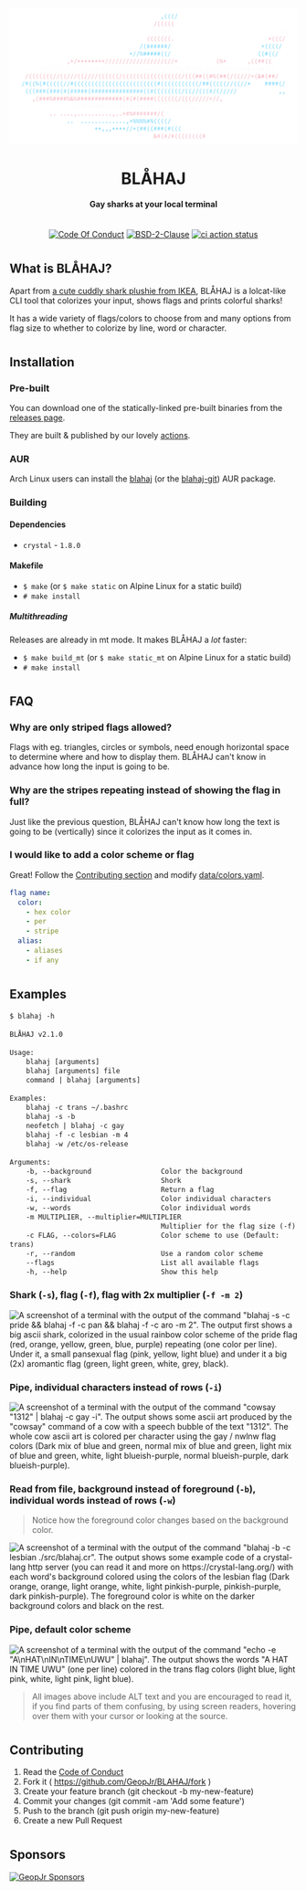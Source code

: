 <p align="center">
  <img width="512" alt="BLÅHAJ ascii art in trans flag colors" src="./logo.svg">
</p>
<h1 align="center">BLÅHAJ</h1>
<h4 align="center">Gay sharks at your local terminal</h4>
<p align="center">
  <br />
    <a href="https://github.com/GeopJr/BLAHAJ/blob/main/CODE_OF_CONDUCT.md"><img src="https://img.shields.io/badge/Contributor%20Covenant-v2.1-ffffff.svg?style=for-the-badge&labelColor=5992a4" alt="Code Of Conduct" /></a>
    <a href="https://github.com/GeopJr/BLAHAJ/blob/main/LICENSE"><img src="https://img.shields.io/badge/LICENSE-BSD--2--Clause-ffffff.svg?style=for-the-badge&labelColor=5992a4" alt="BSD-2-Clause" /></a>
    <a href="https://github.com/GeopJr/BLAHAJ/actions"><img src="https://img.shields.io/github/actions/workflow/status/GeopJr/BLAHAJ/ci.yml?branch=main&labelColor=5992a4&style=for-the-badge" alt="ci action status" /></a>
</p>

#

## What is BLÅHAJ?

Apart from [a cute cuddly shark plushie from IKEA](https://www.ikea.com/us/en/p/blahaj-soft-toy-shark-90373590/), BLÅHAJ is a lolcat-like CLI tool that colorizes your input, shows flags and prints colorful sharks!

It has a wide variety of flags/colors to choose from and many options from flag size to whether to colorize by line, word or character.

#

## Installation

### Pre-built

You can download one of the statically-linked pre-built binaries from the [releases page](https://github.com/GeopJr/BLAHAJ/releases/latest).

They are built & published by our lovely [actions](https://github.com/GeopJr/BLAHAJ/actions/workflows/release.yml).

### AUR

Arch Linux users can install the [blahaj](https://aur.archlinux.org/packages/blahaj) (or the [blahaj-git](https://aur.archlinux.org/packages/blahaj-git)) AUR package.

### Building

#### Dependencies

- `crystal` - `1.8.0`

#### Makefile

- `$ make` (or `$ make static` on Alpine Linux for a static build)
- `# make install`

##### Multithreading

Releases are already in mt mode. It makes BLÅHAJ a *lot* faster:

- `$ make build_mt` (or `$ make static_mt` on Alpine Linux for a static build)
- `# make install`

#

## FAQ

### Why are only striped flags allowed?

Flags with eg. triangles, circles or symbols, need enough horizontal space to determine where and how to display them. BLÅHAJ can't know in advance how long the input is going to be.

### Why are the stripes repeating instead of showing the flag in full?

Just like the previous question, BLÅHAJ can't know how long the text is going to be (vertically) since it colorizes the input as it comes in.

### I would like to add a color scheme or flag

Great! Follow the [Contributing section](#contributing) and modify [data/colors.yaml](./data/colors.yaml).

```yaml
flag name:
  color:
    - hex color
    - per
    - stripe
  alias:
    - aliases
    - if any
```

#

## Examples

```
$ blahaj -h

BLÅHAJ v2.1.0

Usage:
    blahaj [arguments]
    blahaj [arguments] file
    command | blahaj [arguments]

Examples:
    blahaj -c trans ~/.bashrc
    blahaj -s -b
    neofetch | blahaj -c gay
    blahaj -f -c lesbian -m 4
    blahaj -w /etc/os-release

Arguments:
    -b, --background                 Color the background
    -s, --shark                      Shork
    -f, --flag                       Return a flag
    -i, --individual                 Color individual characters
    -w, --words                      Color individual words
    -m MULTIPLIER, --multiplier=MULTIPLIER
                                     Multiplier for the flag size (-f)
    -c FLAG, --colors=FLAG           Color scheme to use (Default: trans)
    -r, --random                     Use a random color scheme
    --flags                          List all available flags
    -h, --help                       Show this help
```

### Shark (`-s`), flag (`-f`), flag with 2x multiplier (`-f -m 2`)

![A screenshot of a terminal with the output of the command "blahaj -s -c pride && blahaj -f -c pan && blahaj -f -c aro -m 2". The output first shows a big ascii shark, colorized in the usual rainbow color scheme of the pride flag (red, orange, yellow, green, blue, purple) repeating (one color per line). Under it, a small pansexual flag (pink, yellow, light blue) and under it a big (2x) aromantic flag (green, light green, white, grey, black).](https://i.imgur.com/SPsIcam.png)

### Pipe, individual characters instead of rows (`-i`)

![A screenshot of a terminal with the output of the command "cowsay "1312" | blahaj -c gay -i". The output shows some ascii art produced by the "cowsay" command of a cow with a speech bubble of the text "1312". The whole cow ascii art is colored per character using the gay / nwlnw flag colors (Dark mix of blue and green, normal mix of blue and green, light mix of blue and green, white, light blueish-purple, normal blueish-purple, dark blueish-purple).](https://i.imgur.com/M3N82H3.png)

### Read from file, background instead of foreground (`-b`), individual words instead of rows (`-w`)

> Notice how the foreground color changes based on the background color.

![A screenshot of a terminal with the output of the command "blahaj -b -c lesbian ./src/blahaj.cr". The output shows some example code of a crystal-lang http server (you can read it and more on https://crystal-lang.org/) with each word's background colored using the colors of the lesbian flag (Dark orange, orange, light orange, white, light pinkish-purple, pinkish-purple, dark pinkish-purple). The foreground color is white on the darker background colors and black on the rest.](https://i.imgur.com/v1mTUmm.png)

### Pipe, default color scheme

![A screenshot of a terminal with the output of the command "echo -e "A\nHAT\nIN\nTIME\nUWU" | blahaj". The output shows the words "A HAT IN TIME UWU" (one per line) colored in the trans flag colors (light blue, light pink, white, light pink, light blue).](https://i.imgur.com/GjY5xP1.png)

> All images above include ALT text and you are encouraged to read it, if you find parts of them confusing, by using screen readers, hovering over them with your cursor or looking at the source.

#

## Contributing

1. Read the [Code of Conduct](https://github.com/GeopJr/BLAHAJ/blob/main/CODE_OF_CONDUCT.md)
2. Fork it ( https://github.com/GeopJr/BLAHAJ/fork )
3. Create your feature branch (git checkout -b my-new-feature)
4. Commit your changes (git commit -am 'Add some feature')
5. Push to the branch (git push origin my-new-feature)
6. Create a new Pull Request

#

## Sponsors

<p align="center">

[![GeopJr Sponsors](https://cdn.jsdelivr.net/gh/GeopJr/GeopJr@main/sponsors.svg)](https://github.com/sponsors/GeopJr)

</p>
